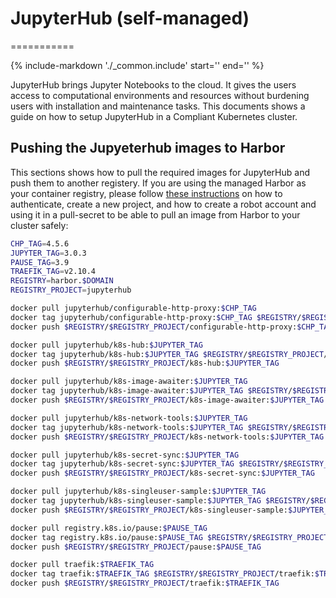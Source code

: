 # JupyterHub (self-managed)
===========

{%
   include-markdown './_common.include'
   start='<!--disclaimer-start-->'
   end='<!--disclaimer-end-->'
%}

JupyterHub brings Jupyter Notebooks to the cloud. It gives the users access to computational environments and resources without burdening users with installation and maintenance tasks. This documents shows a guide on how to setup JupyterHub in a Compliant Kubernetes cluster.

## Pushing the Jupyeterhub images to Harbor
This sections shows how to pull the required images for JupyterHub and push them to another registery. If you are using the managed Harbor as your container registry, please follow [these instructions](../deploy.md) on how to authenticate, create a new project, and how to create a robot account and using it in a pull-secret to be able to pull an image from Harbor to your cluster safely:

```sh
CHP_TAG=4.5.6
JUPYTER_TAG=3.0.3
PAUSE_TAG=3.9
TRAEFIK_TAG=v2.10.4
REGISTRY=harbor.$DOMAIN
REGISTRY_PROJECT=jupyterhub

docker pull jupyterhub/configurable-http-proxy:$CHP_TAG
docker tag jupyterhub/configurable-http-proxy:$CHP_TAG $REGISTRY/$REGISTRY_PROJECT/configurable-http-proxy:$CHP_TAG
docker push $REGISTRY/$REGISTRY_PROJECT/configurable-http-proxy:$CHP_TAG

docker pull jupyterhub/k8s-hub:$JUPYTER_TAG
docker tag jupyterhub/k8s-hub:$JUPYTER_TAG $REGISTRY/$REGISTRY_PROJECT/k8s-hub:$JUPYTER_TAG
docker push $REGISTRY/$REGISTRY_PROJECT/k8s-hub:$JUPYTER_TAG

docker pull jupyterhub/k8s-image-awaiter:$JUPYTER_TAG
docker tag jupyterhub/k8s-image-awaiter:$JUPYTER_TAG $REGISTRY/$REGISTRY_PROJECT/k8s-image-awaiter:$JUPYTER_TAG
docker push $REGISTRY/$REGISTRY_PROJECT/k8s-image-awaiter:$JUPYTER_TAG

docker pull jupyterhub/k8s-network-tools:$JUPYTER_TAG
docker tag jupyterhub/k8s-network-tools:$JUPYTER_TAG $REGISTRY/$REGISTRY_PROJECT/k8s-network-tools:$JUPYTER_TAG
docker push $REGISTRY/$REGISTRY_PROJECT/k8s-network-tools:$JUPYTER_TAG

docker pull jupyterhub/k8s-secret-sync:$JUPYTER_TAG
docker tag jupyterhub/k8s-secret-sync:$JUPYTER_TAG $REGISTRY/$REGISTRY_PROJECT/k8s-secret-sync:$JUPYTER_TAG
docker push $REGISTRY/$REGISTRY_PROJECT/k8s-secret-sync:$JUPYTER_TAG

docker pull jupyterhub/k8s-singleuser-sample:$JUPYTER_TAG
docker tag jupyterhub/k8s-singleuser-sample:$JUPYTER_TAG $REGISTRY/$REGISTRY_PROJECT/k8s-singleuser-sample:$JUPYTER_TAG
docker push $REGISTRY/$REGISTRY_PROJECT/k8s-singleuser-sample:$JUPYTER_TAG

docker pull registry.k8s.io/pause:$PAUSE_TAG
docker tag registry.k8s.io/pause:$PAUSE_TAG $REGISTRY/$REGISTRY_PROJECT/pause:$PAUSE_TAG 
docker push $REGISTRY/$REGISTRY_PROJECT/pause:$PAUSE_TAG 

docker pull traefik:$TRAEFIK_TAG
docker tag traefik:$TRAEFIK_TAG $REGISTRY/$REGISTRY_PROJECT/traefik:$TRAEFIK_TAG
docker push $REGISTRY/$REGISTRY_PROJECT/traefik:$TRAEFIK_TAG
```



